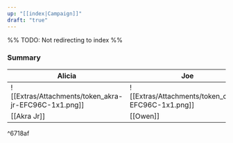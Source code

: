 ```yaml
---
up: "[[index|Campaign]]"
draft: "true"
---
```

%% TODO: Not redirecting to index %%

### Summary

| Alicia                                               | Joe                                                  | Amy                                                  |
| ---------------------------------------------------- | ---------------------------------------------------- | ---------------------------------------------------- |
| ![[Extras/Attachments/token_akra-jr-EFC96C-1x1.png]] | ![[Extras/Attachments/token_owen-EFC96C-1x1.png]] | ![[Extras/Attachments/token_cassandra-jr-EFC96C-1x1.png]] |
| [[Akra Jr]]                                          | [[Owen]]                                             | [[Cassandra Jr]]                                     |

^6718af

